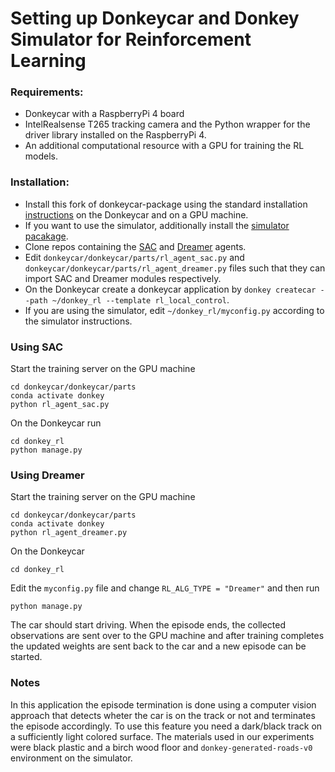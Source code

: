 # Setting up Donkeycar and Donkey Simulator for Reinforcement Learning

### Requirements:
* Donkeycar with a RaspberryPi 4 board
* IntelRealsense T265 tracking camera and the Python wrapper for the driver library installed on the RaspberryPi 4.
* An additional computational resource with a GPU for training the RL models.

### Installation:

* Install this fork of donkeycar-package using the standard installation [instructions](http://docs.donkeycar.com/guide/install_software/) on the Donkeycar and on a GPU machine.
* If you want to use the simulator, additionally install the [simulator pacakage](http://docs.donkeycar.com/guide/simulator/).
* Clone repos containing the [SAC](https://github.com/ari-viitala/RLDonkeyCar) and [Dreamer](https://github.com/AaltoVision/donkeycar-dreamer) agents.
* Edit `donkeycar/donkeycar/parts/rl_agent_sac.py` and `donkeycar/donkeycar/parts/rl_agent_dreamer.py` files such that they can import SAC and Dreamer modules respectively.
* On the Donkeycar create a donkeycar application by `donkey createcar --path ~/donkey_rl --template rl_local_control`.
* If you are using the simulator, edit `~/donkey_rl/myconfig.py` according to the simulator instructions.

### Using SAC

Start the training server on the GPU machine
```
cd donkeycar/donkeycar/parts
conda activate donkey
python rl_agent_sac.py
```
On the Donkeycar run
```
cd donkey_rl
python manage.py
```
### Using Dreamer

Start the training server on the GPU machine
```
cd donkeycar/donkeycar/parts
conda activate donkey
python rl_agent_dreamer.py
```
On the Donkeycar

```
cd donkey_rl
```

Edit the `myconfig.py` file and change `RL_ALG_TYPE = "Dreamer"` and then run

```
python manage.py
```

The car should start driving. When the episode ends, the collected observations are sent over to the GPU machine and after training completes the updated weights are sent back to the car and a new episode can be started.

### Notes

In this application the episode termination is done using a computer vision approach that detects wheter the car is on the track or not and terminates the episode accordingly. To use this feature you need a dark/black track on a sufficiently light colored surface. The materials used in our experiments were black plastic and a birch wood floor and `donkey-generated-roads-v0` environment on the simulator.
